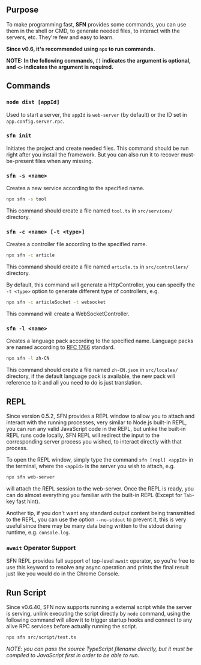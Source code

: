 <!-- title: CLI & REPL; order: 16 -->
## Purpose

To make programming fast, **SFN** provides some commands, you can use them in
the shell or CMD, to generate needed files, to interact with the servers, etc.
They're few and easy to learn.

**Since v0.6, it's recommended using `npx` to run commands.**

**NOTE: In the following commands, `[]` indicates the argument is optional, and**
**`<>` indicates the argument is required.**

## Commands

### `node dist [appId]`

Used to start a server, the `appId` is `web-server` (by default) or the ID
set in `app.config.server.rpc`.

### `sfn init`

Initiates the project and create needed files. This command should be run right
after you install the framework. But you can also run it to recover
must-be-present files when any missing.

### `sfn -s <name>`

Creates a new service according to the specified name.
```sh
npx sfn -s tool
```

This command should create a file named `tool.ts` in `src/services/` directory.

### `sfn -c <name> [-t <type>]`

Creates a controller file according to the specified name.

```sh
npx sfn -c article
```

This command should create a file named `article.ts` in `src/controllers/` 
directory.

By default, this command will generate a HttpController, you can specify the 
`-t <type>` option to generate different type of controllers, e.g.

```sh
npx sfn -c articleSocket -t websocket
```

This command will create a WebSocketController.

### `sfn -l <name>`

Creates a language pack according to the specified name. Language packs are 
named according to [RFC 1766](https://www.ietf.org/rfc/rfc1766.txt) standard.

```sh
npx sfn -l zh-CN
```

This command should create a file named `zh-CN.json` in `src/locales/` directory,
if the default language pack is available, the new pack will reference to it and
all you need to do is just translation.

## REPL

Since version 0.5.2, SFN provides a REPL window to allow you to attach and
interact with the running processes, very similar to Node.js built-in REPL, you 
can run any valid JavaScript code in the REPL, but unlike the built-in REPL runs
code locally, SFN REPL will redirect the input to the corresponding
server process you wished, to interact directly with that process.

To open the REPL window, simply type the command `sfn [repl] <appId>` in the
terminal, where the `<appId>` is the server you wish to attach, e.g.

```sh
npx sfn web-server
```

will attach the REPL session to the web-server. Once the REPL is ready, you can
do almost everything you familiar with the built-in REPL (Except for `Tab`-key
fast hint).

Another tip, if you don't want any standard output content being transmitted to
the REPL, you can use the option `--no-stdout` to prevent it, this is very
useful since there may be many data being written to the stdout during runtime,
e.g. `console.log`.

### `await` Operator Support

SFN REPL provides full support of top-level `await` operator, so you're free
to use this keyword to resolve any async operation and prints the final result
just like you would do in the Chrome Console.

## Run Script

Since v0.6.40, SFN now supports running a external script while the server is
serving, unlink executing the script directly by `node` command, using the
following command will allow it to trigger startup hooks and connect to any
alive RPC services before actually running the script.

```sh
npx sfn src/script/test.ts
```

*NOTE: you can pass the source TypeScript filename directly, but it must be*
*compiled to JavaScript first in order to be able to run.*
